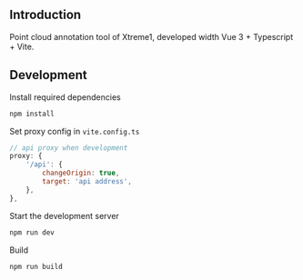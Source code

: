 ## Introduction

Point cloud annotation tool of Xtreme1, developed width Vue 3 + Typescript + Vite.

## Development
Install required  dependencies

```bash
npm install
```

Set proxy config in `vite.config.ts`

```javascript
// api proxy when development
proxy: {
    '/api': {
        changeOrigin: true,
        target: 'api address',
    },
},
```

Start the development server

```bash
npm run dev
```

Build

```bash
npm run build
```
